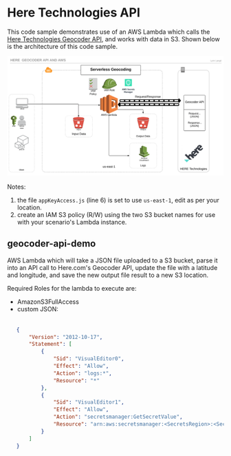 # Here Technologies API

This code sample demonstrates use of an AWS Lambda which calls the [Here Technologies Geocoder API](https://developer.here.com/documentation/geocoder/topics/why-use.html), and works with data in S3.  Shown below is the architecture of this code sample.  

![geocoder-and-aws](/images/geocoder-and-aws.png)

Notes: 
1) the file `appKeyAccess.js` (line 6) is set to use `us-east-1`, edit as per your location.
2) create an IAM S3 policy (R/W) using the two S3 bucket names for use with your scenario's Lambda instance.

## geocoder-api-demo
AWS Lambda which will take a JSON file uploaded to a S3 bucket, parse it into an API call to Here.com's Geocoder API, update the file with a latitude and longitude, and save the new output file result to a new S3 location.

Required Roles for the lambda to execute are:
 - AmazonS3FullAccess
 - custom JSON:
 ```JSON
 
    {
        "Version": "2012-10-17",
        "Statement": [
            {
                "Sid": "VisualEditor0",
                "Effect": "Allow",
                "Action": "logs:*",
                "Resource": "*"
            },
            {
                "Sid": "VisualEditor1",
                "Effect": "Allow",
                "Action": "secretsmanager:GetSecretValue",
                "Resource": "arn:aws:secretsmanager:<SecretsRegion>:<SecretsAccount>:secret:<SecretName>"
            }
        ]
    }
```
